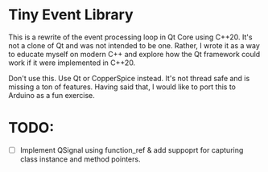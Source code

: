 # Tiny Event Library

This is a rewrite of the event processing loop in Qt Core using C++20.  It's not a clone of Qt and was not intended to
be one.  Rather, I wrote it as a way to educate myself on modern C++ and explore how the Qt framework could work if it
were implemented in C++20.

Don't use this. Use Qt or CopperSpice instead. It's not thread safe and is missing a ton of features. Having said that,
I would like to port this to Arduino as a fun exercise.

# TODO:
- [ ] Implement QSignal using function_ref & add suppoprt for capturing class instance and method pointers.
